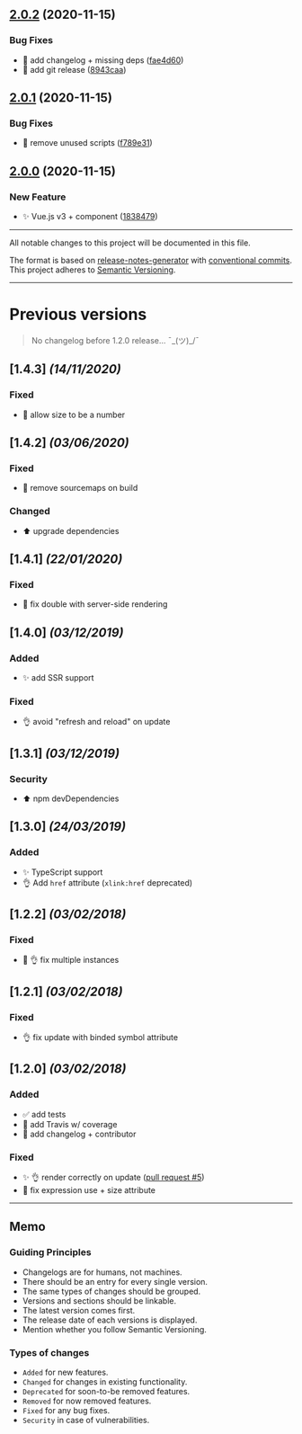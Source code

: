 ## [2.0.2](https://github.com/thierrymichel/vue-svg-sprite/compare/v2.0.1...v2.0.2) (2020-11-15)

### Bug Fixes

- :green_heart: add changelog + missing deps ([fae4d60](https://github.com/thierrymichel/vue-svg-sprite/commit/fae4d60b216dd2269b5b0ff93dc3057714462534))
- :green_heart: add git release ([8943caa](https://github.com/thierrymichel/vue-svg-sprite/commit/8943caaed1d0df67b1a61e5a8accd93d101bd4c9))

## [2.0.1](https://github.com/thierrymichel/vue-svg-sprite/compare/v2.0.0...v2.0.1) (2020-11-15)

### Bug Fixes

- :wrench: remove unused scripts ([f789e31](https://github.com/thierrymichel/vue-svg-sprite/commit/f789e31e89b57296c3ec307ff67670a9d94d6fdc))

## [2.0.0](https://github.com/thierrymichel/vue-svg-sprite/compare/v1.4.3...v2.0.0) (2020-11-15)

### New Feature

- :sparkles: Vue.js v3 + component ([1838479](https://github.com/thierrymichel/vue-svg-sprite/commit/1838479e9c97f64f17b971b42fa6f7dd4c2320ca))

---

All notable changes to this project will be documented in this file.

The format is based on [release-notes-generator](https://github.com/semantic-release/release-notes-generator) with [conventional commits](https://github.com/conventional-changelog/conventional-changelog).<br>
This project adheres to [Semantic Versioning](http://semver.org/spec/v2.0.0.html).

---

# Previous versions

> No changelog before 1.2.0 release… ¯\_(ツ)\_/¯

## [1.4.3] _(14/11/2020)_

### Fixed

- :bug: allow size to be a number

## [1.4.2] _(03/06/2020)_

### Fixed

- :wrench: remove sourcemaps on build

### Changed

- :arrow_up: upgrade dependencies

## [1.4.1] _(22/01/2020)_

### Fixed

- :bug: fix double <use> with server-side rendering

## [1.4.0] _(03/12/2019)_

### Added

- :sparkles: add SSR support

### Fixed

- :ok_hand: avoid <use> "refresh and reload" on update

## [1.3.1] _(03/12/2019)_

### Security

- :arrow_up: npm devDependencies

## [1.3.0] _(24/03/2019)_

### Added

- :sparkles: TypeScript support
- :ok_hand: Add `href` attribute (`xlink:href` deprecated)

## [1.2.2] _(03/02/2018)_

### Fixed

- :bug: :ok_hand: fix multiple instances

## [1.2.1] _(03/02/2018)_

### Fixed

- :ok_hand: fix update with binded symbol attribute

## [1.2.0] _(03/02/2018)_

### Added

- :white_check_mark: add tests
- :construction_worker: add Travis w/ coverage
- :memo: add changelog + contributor

### Fixed

- :sparkles: :ok_hand: render correctly on update ([pull request #5](https://github.com/thierrymichel/vue-svg-sprite/pull/5))
- :bug: fix expression use + size attribute

---

## Memo

### Guiding Principles

- Changelogs are for humans, not machines.
- There should be an entry for every single version.
- The same types of changes should be grouped.
- Versions and sections should be linkable.
- The latest version comes first.
- The release date of each versions is displayed.
- Mention whether you follow Semantic Versioning.

### Types of changes

- `Added` for new features.
- `Changed` for changes in existing functionality.
- `Deprecated` for soon-to-be removed features.
- `Removed` for now removed features.
- `Fixed` for any bug fixes.
- `Security` in case of vulnerabilities.
